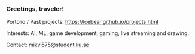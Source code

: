 ### Greetings, traveler!

<!--
**lcebear/lcebear** is a ✨ _special_ ✨ repository because its `README.md` (this file) appears on your GitHub profile.


Here are some ideas to get you started:
- 🔭 I’m currently working on ...
- 🌱 I’m currently learning ...
- 👯 I’m looking to collaborate on ...
- 🤔 I’m looking for help with ...
- 💬 Ask me about ...
- 📫 How to reach me: ...
- 😄 Pronouns: ...
- ⚡ Fun fact: ...
-->
Portolio / Past projects: https://lcebear.github.io/projects.html

Interests: AI, ML, game development, gaming, live streaming and drawing.

Contact: mikvi575@student.liu.se
